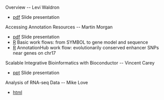 Overview -- Levi Waldron

* [pdf](ISMB2014_WaldronOverview.pdf) Slide presentation

Accessing Annotation Resources -- Martin Morgan

* [pdf](Annotation_slides.pdf) Slide presentation
* [R](brca1.R) Basic work flows: from SYMBOL to gene model and sequence
* [R](enhancer-snps.R) AnnotationHub work flow: evolutionarily
  conserved enhancer SNPs near genes on chr17

Scalable Integrative Bioinformatics with Bioconductor -- Vincent Carey

* [ppt](vjcScalable2.pptx) Slide presentation

Analysis of RNA-seq Data -- Mike Love

* [html](http://mikelove.github.io/biocrnaseq/)
